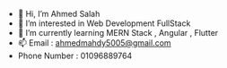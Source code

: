 - 👋 Hi, I’m Ahmed Salah
- 👀 I’m interested in Web Development FullStack
- 🌱 I’m currently learning MERN Stack , Angular , Flutter
- 📫 Email : ahmedmahdy5005@gmail.com
- Phone Number : 01096889764

<!---
AhmedSalah5/AhmedSalah5 is a ✨ special ✨ repository because its `README.md` (this file) appears on your GitHub profile.
You can click the Preview link to take a look at your changes.
--->
